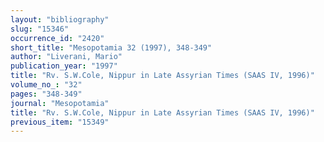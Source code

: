 ```yaml
---
layout: "bibliography"
slug: "15346"
occurrence_id: "2420"
short_title: "Mesopotamia 32 (1997), 348-349"
author: "Liverani, Mario"
publication_year: "1997"
title: "Rv. S.W.Cole, Nippur in Late Assyrian Times (SAAS IV, 1996)"
volume_no_: "32"
pages: "348-349"
journal: "Mesopotamia"
title: "Rv. S.W.Cole, Nippur in Late Assyrian Times (SAAS IV, 1996)"
previous_item: "15349"
---
```

